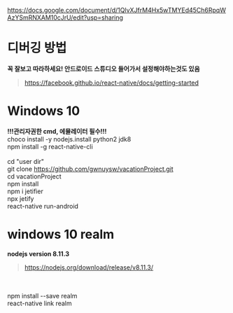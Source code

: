 
https://docs.google.com/document/d/1QlvXJfrM4Hx5wTMYEd45Ch6RpqWAzYSmRNXAM10cJrU/edit?usp=sharing

# 디버깅 방법
**꼭 잘보고 따라하세요! 안드로이드 스튜디오 들어가서 설정해야하는것도 있음**

> https://facebook.github.io/react-native/docs/getting-started

# Windows 10

**!!!관리자권한 cmd, 에뮬레이터 필수!!!**
<br>
choco install -y nodejs.install python2 jdk8
<br>
npm install -g react-native-cli
<br>
<br>
cd "user dir"
<br>
git clone https://github.com/gwnuysw/vacationProject.git
<br>
cd vacationProject
<br>
npm install
<br>
npm i jetifier
<br>
npx jetify
<br>
react-native run-android

# windows 10 realm

**nodejs version 8.11.3**
> https://nodejs.org/download/release/v8.11.3/
<br>
<br>
npm install --save realm
<br>
react-native link realm
